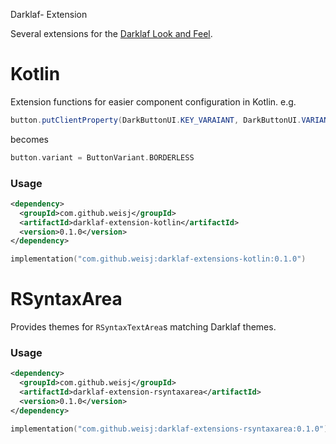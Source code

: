 Darklaf- Extension

Several extensions for the [Darklaf Look and Feel](https://www.github.com/weisj/darklaf).

# Kotlin
Extension functions for easier component configuration in Kotlin.
e.g.
````java
button.putClientProperty(DarkButtonUI.KEY_VARAIANT, DarkButtonUI.VARIANT_BORDERLESS);
````
becomes
````kotlin
button.variant = ButtonVariant.BORDERLESS
````

### Usage
````xml
<dependency>
  <groupId>com.github.weisj</groupId>
  <artifactId>darklaf-extension-kotlin</artifactId>
  <version>0.1.0</version>
</dependency>
````
````kotlin
implementation("com.github.weisj:darklaf-extensions-kotlin:0.1.0")
````

# RSyntaxArea
Provides themes for `RSyntaxTextArea`s matching Darklaf themes.

### Usage
````xml
<dependency>
  <groupId>com.github.weisj</groupId>
  <artifactId>darklaf-extension-rsyntaxarea</artifactId>
  <version>0.1.0</version>
</dependency>
````
````kotlin
implementation("com.github.weisj:darklaf-extensions-rsyntaxarea:0.1.0")
````
